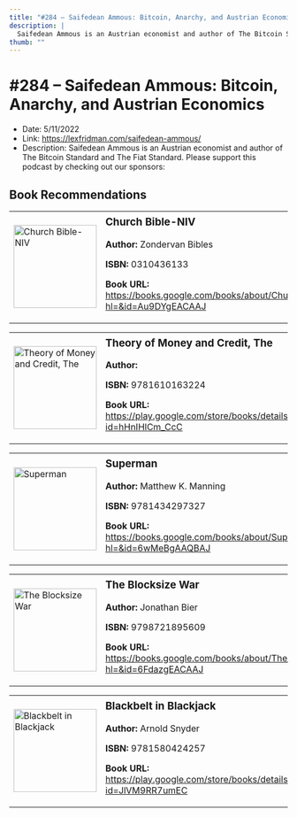 ```yaml
---
title: "#284 – Saifedean Ammous: Bitcoin, Anarchy, and Austrian Economics"
description: |
  Saifedean Ammous is an Austrian economist and author of The Bitcoin Standard and The Fiat Standard. Please support this podcast by checking out our sponsors:"
thumb: ""
---
```


# #284 – Saifedean Ammous: Bitcoin, Anarchy, and Austrian Economics

  - Date: 5/11/2022
  - Link: https://lexfridman.com/saifedean-ammous/
  - Description: Saifedean Ammous is an Austrian economist and author of The Bitcoin Standard and The Fiat Standard. Please support this podcast by checking out our sponsors:

## Book Recommendations

<table style="border: none;"><tr style="border: none;"><td style="border: none;"><img src="https://books.google.com/books/content?id=Au9DYgEACAAJ&printsec=frontcover&img=1&zoom=1&source=gbs_api" alt="Church Bible-NIV" width="150" style="vertical-align: top;"></td><td style="border: none; vertical-align: top;"><h3 style='margin-top: 5'>Church Bible-NIV</h3><p><strong>Author:</strong> Zondervan Bibles</p><p><strong>ISBN:</strong> 0310436133</p><p><strong>Book URL:</strong> <a href="https://books.google.com/books/about/Church_Bible_NIV.html?hl=&id=Au9DYgEACAAJ">https://books.google.com/books/about/Church_Bible_NIV.html?hl=&id=Au9DYgEACAAJ</a></p></td></tr></table>
<table style="border: none;"><tr style="border: none;"><td style="border: none;"><img src="https://books.google.com/books/content?id=hHnIHlCm_CcC&printsec=frontcover&img=1&zoom=1&edge=curl&source=gbs_api" alt="Theory of Money and Credit, The" width="150" style="vertical-align: top;"></td><td style="border: none; vertical-align: top;"><h3 style='margin-top: 5'>Theory of Money and Credit, The</h3><p><strong>Author:</strong> </p><p><strong>ISBN:</strong> 9781610163224</p><p><strong>Book URL:</strong> <a href="https://play.google.com/store/books/details?id=hHnIHlCm_CcC">https://play.google.com/store/books/details?id=hHnIHlCm_CcC</a></p></td></tr></table>
<table style="border: none;"><tr style="border: none;"><td style="border: none;"><img src="https://books.google.com/books/content?id=6wMeBgAAQBAJ&printsec=frontcover&img=1&zoom=1&edge=curl&source=gbs_api" alt="Superman" width="150" style="vertical-align: top;"></td><td style="border: none; vertical-align: top;"><h3 style='margin-top: 5'>Superman</h3><p><strong>Author:</strong> Matthew K. Manning</p><p><strong>ISBN:</strong> 9781434297327</p><p><strong>Book URL:</strong> <a href="https://books.google.com/books/about/Superman.html?hl=&id=6wMeBgAAQBAJ">https://books.google.com/books/about/Superman.html?hl=&id=6wMeBgAAQBAJ</a></p></td></tr></table>
<table style="border: none;"><tr style="border: none;"><td style="border: none;"><img src="https://books.google.com/books/content?id=6FdazgEACAAJ&printsec=frontcover&img=1&zoom=1&source=gbs_api" alt="The Blocksize War" width="150" style="vertical-align: top;"></td><td style="border: none; vertical-align: top;"><h3 style='margin-top: 5'>The Blocksize War</h3><p><strong>Author:</strong> Jonathan Bier</p><p><strong>ISBN:</strong> 9798721895609</p><p><strong>Book URL:</strong> <a href="https://books.google.com/books/about/The_Blocksize_War.html?hl=&id=6FdazgEACAAJ">https://books.google.com/books/about/The_Blocksize_War.html?hl=&id=6FdazgEACAAJ</a></p></td></tr></table>
<table style="border: none;"><tr style="border: none;"><td style="border: none;"><img src="https://books.google.com/books/content?id=JlVM9RR7umEC&printsec=frontcover&img=1&zoom=1&edge=curl&source=gbs_api" alt="Blackbelt in Blackjack" width="150" style="vertical-align: top;"></td><td style="border: none; vertical-align: top;"><h3 style='margin-top: 5'>Blackbelt in Blackjack</h3><p><strong>Author:</strong> Arnold Snyder</p><p><strong>ISBN:</strong> 9781580424257</p><p><strong>Book URL:</strong> <a href="https://play.google.com/store/books/details?id=JlVM9RR7umEC">https://play.google.com/store/books/details?id=JlVM9RR7umEC</a></p></td></tr></table>
